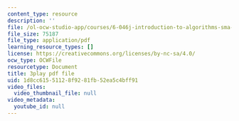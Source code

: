 ```yaml
---
content_type: resource
description: ''
file: /ol-ocw-studio-app/courses/6-046j-introduction-to-algorithms-sma-5503-fall-2005/1d8cc61551128f9281fb52ea5c4bff91_FPEMBWg_WlY.pdf
file_size: 75187
file_type: application/pdf
learning_resource_types: []
license: https://creativecommons.org/licenses/by-nc-sa/4.0/
ocw_type: OCWFile
resourcetype: Document
title: 3play pdf file
uid: 1d8cc615-5112-8f92-81fb-52ea5c4bff91
video_files:
  video_thumbnail_file: null
video_metadata:
  youtube_id: null
---
```

